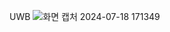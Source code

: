  U W B 
 
![화면 캡처 2024-07-18 171349](https://github.com/user-attachments/assets/8b2c6a59-d7e2-4145-bdf5-8df0d72f2fab)

